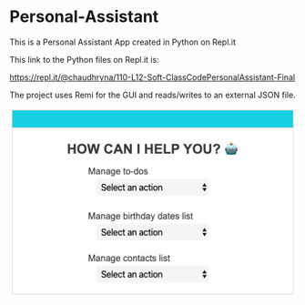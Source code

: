# Personal-Assistant
This is a Personal Assistant App created in Python on Repl.it

This link to the Python files on Repl.it is:

https://repl.it/@chaudhryna/110-L12-Soft-ClassCodePersonalAssistant-Final

The project uses Remi for the GUI and reads/writes to an external JSON file.


![Image of Personal Assistant App](Personal-Assistant-App.png)
